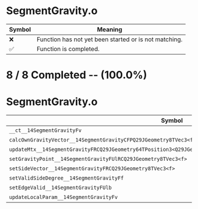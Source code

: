 # SegmentGravity.o
| Symbol | Meaning 
| ------------- | ------------- 
| :x: | Function has not yet been started or is not matching. 
| :white_check_mark: | Function is completed. 


# 8 / 8 Completed -- (100.0%)
# SegmentGravity.o
| Symbol | Decompiled? |
| ------------- | ------------- |
| `__ct__14SegmentGravityFv` | :white_check_mark: |
| `calcOwnGravityVector__14SegmentGravityCFPQ29JGeometry8TVec3<f>PfRCQ29JGeometry8TVec3<f>` | :white_check_mark: |
| `updateMtx__14SegmentGravityFRCQ29JGeometry64TPosition3<Q29JGeometry38TMatrix34<Q29JGeometry13SMatrix34C<f>>>` | :white_check_mark: |
| `setGravityPoint__14SegmentGravityFUlRCQ29JGeometry8TVec3<f>` | :white_check_mark: |
| `setSideVector__14SegmentGravityFRCQ29JGeometry8TVec3<f>` | :white_check_mark: |
| `setValidSideDegree__14SegmentGravityFf` | :white_check_mark: |
| `setEdgeValid__14SegmentGravityFUlb` | :white_check_mark: |
| `updateLocalParam__14SegmentGravityFv` | :white_check_mark: |
